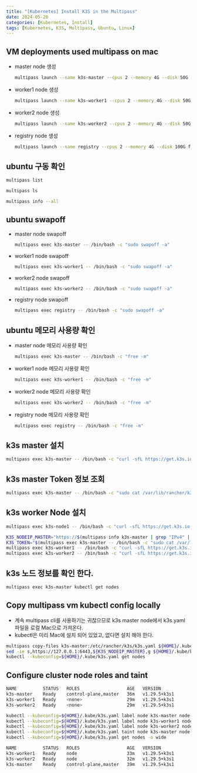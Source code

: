 ```yaml
---
title: "[Kubernetes] Install K3S in the Multipass"
date: 2024-05-20
categories: [Kubernetes, Install]
tags: [Kubernetes, K3S, Multipass, Ubuntu, Linux]
---
```


## VM deployments used multipass on mac

- master node 생성
    ```bash
    multipass launch --name k3s-master --cpus 2 --memory 4G --disk 50G focal
    ```

- worker1 node 생성
    ```bash
    multipass launch --name k3s-worker1 --cpus 2 --memory 4G --disk 50G focal
    ```

- worker2 node 생성
    ```bash
    multipass launch --name k3s-worker2 --cpus 2 --memory 4G --disk 50G focal
    ```

- registry node 생성
    ```bash
    multipass launch --name registry --cpus 2 --memory 4G --disk 100G focal
    ```

## ubuntu 구동 확인

```bash
multipass list
```

```bash
multipass ls
```

```bash
multipass info --all
```

## ubuntu swapoff

- master node swapoff
    ```bash
    multipass exec k3s-master -- /bin/bash -c "sudo swapoff -a"
    ```

- worker1 node swapoff
    ```bash
    multipass exec k3s-worker1 -- /bin/bash -c "sudo swapoff -a"
    ```

- worker2 node swapoff
    ```bash
    multipass exec k3s-worker2 -- /bin/bash -c "sudo swapoff -a"
    ```

- registry node swapoff
    ```bash
    multipass exec registry -- /bin/bash -c "sudo swapoff -a"
    ```

## ubuntu 메모리 사용량 확인

- master node 메모리 사용량 확인
    ```bash
    multipass exec k3s-master -- /bin/bash -c "free -m"
    ```

- worker1 node 메모리 사용량 확인
    ```bash
    multipass exec k3s-worker1 -- /bin/bash -c "free -m"
    ```

- worker2 node 메모리 사용량 확인
    ```bash
    multipass exec k3s-worker2 -- /bin/bash -c "free -m"
    ```

- registry node 메모리 사용량 확인
    ```bash
    multipass exec registry -- /bin/bash -c "free -m"
    ```

## k3s master 설치

```bash
multipass exec k3s-master -- /bin/bash -c "curl -sfL https://get.k3s.io | K3S_KUBECONFIG_MODE="644" sh -"
```

## k3s master Token 정보 조회

```bash
multipass exec k3s-master -- /bin/bash -c "sudo cat /var/lib/rancher/k3s/server/node-token"
```

## k3s worker Node 설치

```bash
multipass exec k3s-node1 -- /bin/bash -c "curl -sfL https://get.k3s.io | K3S_TOKEN=\"<토큰 정보>\" K3S_URL=https://<마스터 노드 IP>:6443 sh -"
```

```bash
K3S_NODEIP_MASTER="https://$(multipass info k3s-master | grep "IPv4" | awk -F' ' '{print $2}'):6443"
K3S_TOKEN="$(multipass exec k3s-master -- /bin/bash -c "sudo cat /var/lib/rancher/k3s/server/node-token")"
multipass exec k3s-worker1 -- /bin/bash -c "curl -sfL https://get.k3s.io | K3S_TOKEN=${K3S_TOKEN} K3S_URL=${K3S_NODEIP_MASTER} sh -"
multipass exec k3s-worker2 -- /bin/bash -c "curl -sfL https://get.k3s.io | K3S_TOKEN=${K3S_TOKEN} K3S_URL=${K3S_NODEIP_MASTER} sh -"
```

## k3s 노드 정보를 확인 한다.

```bash
multipass exec k3s-master kubectl get nodes
```

## Copy multipass vm kubectl config locally

- 계속 multipass cli를 사용하기는 귀찮으므로 k3s master node에서 k3s.yaml 파일을 로컬 Mac으로 가져온다.
- kubectl은 미리 Mac에 설치 되어 있었고, 없다면 설치 해야 한다.

```bash
multipass copy-files k3s-master:/etc/rancher/k3s/k3s.yaml ${HOME}/.kube/k3s.yaml
sed -ie s,https://127.0.0.1:6443,${K3S_NODEIP_MASTER},g ${HOME}/.kube/k3s.yaml
kubectl --kubeconfig=${HOME}/.kube/k3s.yaml get nodes
```

## Configure cluster node roles and taint

```bash
NAME          STATUS   ROLES                  AGE   VERSION
k3s-master    Ready    control-plane,master   36m   v1.29.5+k3s1
k3s-worker1   Ready    <none>                 29m   v1.29.5+k3s1
k3s-worker2   Ready    <none>                 29m   v1.29.5+k3s1
```

```bash
kubectl --kubeconfig=${HOME}/.kube/k3s.yaml label node k3s-master node-role.kubernetes.io/master=""
kubectl --kubeconfig=${HOME}/.kube/k3s.yaml label node k3s-worker1 node-role.kubernetes.io/node=""
kubectl --kubeconfig=${HOME}/.kube/k3s.yaml label node k3s-worker2 node-role.kubernetes.io/node=""
kubectl --kubeconfig=${HOME}/.kube/k3s.yaml taint node k3s-master node-role.kubernetes.io/master=effect:NoSchedule
kubectl --kubeconfig=${HOME}/.kube/k3s.yaml get nodes -o wide
```

```bash
NAME          STATUS   ROLES                  AGE   VERSION
k3s-worker1   Ready    node                   33m   v1.29.5+k3s1
k3s-worker2   Ready    node                   32m   v1.29.5+k3s1
k3s-master    Ready    control-plane,master   39m   v1.29.5+k3s1
```